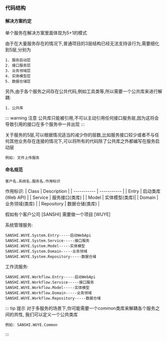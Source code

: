 ### 代码结构

#### 解决方案约定
单个服务在解决方案里面体现为5+1的模式

由于在大量服务存在的情况下,普通项目的3层结构已经无法支持该行为,需要细化到5层,分别为

    1. 服务启动层
    2. 接口服务层
    3. 业务领域层
    4. 实体模型层
    5. 数据仓储层

另外,由于各个服务之间存在公共代码,例如工具类等,所以需要一个公共库来进行解耦:

    1. 公共库

::: warning 注意
公共库只能被引用,不可以主动引用任何接口服务层,因为这将会导致引用的接口在多个服务中一并出现
:::

关于服务的5层,可以根据情况适当的减少你的层数,比如服务接口较少或者不与任何其他业务存在连接的情况下,可以将所有的代码除了公共库之外都编写在服务启动层

    例如: 文件上传服务


#### 命名规范
    
    客户名.系统名.服务名.作用标识

作用标识: 
| Class      | Description |
| ----------- | ----------- |
| Entry | 启动类库(Web API) |
| Service | 服务接口(类库) |
| Model |  实体模型(类库)|
| Domain | 业务领域(类库) |
| Repository | 数据仓储(类库) |

假如有个客户公司 [SANSHI] 需要做一个项目 [WUYE] 

系统管理服务:<br> 
    
    SANSHI.WUYE.System.Entry-----启动WebApi
    SANSHI.WUYE.System.Service-----接口服务
    SANSHI.WUYE.System.Model-----实体模型
    SANSHI.WUYE.System.Domain-----业务领域
    SANSHI.WUYE.System.Repository-----数据仓储

工作流服务:<br> 
    
    SANSHI.WUYE.Workflow.Entry-----启动WebApi
    SANSHI.WUYE.Workflow.Service-----接口服务
    SANSHI.WUYE.Workflow.Model-----实体模型
    SANSHI.WUYE.Workflow.Domain-----业务领域
    SANSHI.WUYE.Workflow.Repository-----数据仓储

::: tip 提示
对于多服务的场景下,你可能需要一个common类库来解耦各个服务之间的共性,
我们可以定义一个公共类库

    例如: SANSHI.WUYE.Common
:::

